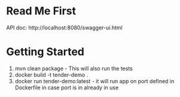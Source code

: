 # Read Me First

API doc: http://localhost:8080/swagger-ui.html

# Getting Started

1. mvn clean package - This will also run the tests
2. docker build -t tender-demo .
3. docker run tender-demo:latest - it will run app on port defined in Dockerfile in case port is in already in use




